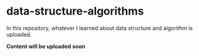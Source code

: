 # data-structure-algorithms
In this repository, whatever I learned about data structure and algorithm is uploaded.


**Content will be uploaded soon**
